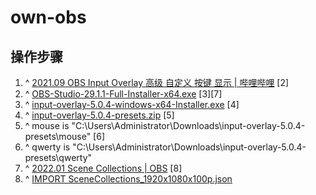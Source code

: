 # own-obs

## 操作步骤

1. ^ [2021.09 OBS Input Overlay 高级 自定义 按键 显示 | 哔哩哔哩](https://www.bilibili.com/video/BV1xf4y1J7vB/) [2]
2. ^ [OBS-Studio-29.1.1-Full-Installer-x64.exe](https://github.com/obsproject/obs-studio/releases/download/29.1.1/OBS-Studio-29.1.1-Full-Installer-x64.exe) [3][7]
3. ^ [input-overlay-5.0.4-windows-x64-Installer.exe](https://github.com/univrsal/input-overlay/releases/download/v5.0.4/input-overlay-5.0.4-windows-x64-Installer.exe) [4]
4. ^ [input-overlay-5.0.4-presets.zip](https://github.com/univrsal/input-overlay/releases/download/v5.0.4/input-overlay-5.0.4-presets.zip) [5]
5. ^ mouse is "C:\Users\Administrator\Downloads\input-overlay-5.0.4-presets\mouse" [6]
6. ^ qwerty is "C:\Users\Administrator\Downloads\input-overlay-5.0.4-presets\qwerty"
7. ^ [2022.01 Scene Collections | OBS](https://obsproject.com/kb/scene-collections) [8]
8. ^ [IMPORT SceneCollections_1920x1080x100p.json](SceneCollections_1920x1080x100p.json)